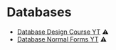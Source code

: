 # Databases

* [Database Design Course YT](https://www.youtube.com/watch?v=ztHopE5Wnpc) ⚠️
* [Database Normal Forms YT](https://www.youtube.com/watch?v=UrYLYV7WSHM) ⚠️

